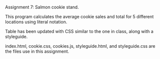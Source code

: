 Assignment 7: Salmon cookie stand.

This program calculates the average cookie sales and total for 5 different locations 
using  literal notation.

Table has been updated with CSS similar to the one in class, along with a styleguide.

index.html, cookie.css, cookies.js, styleguide.html, and styleguide.css  are the files use
in this assignment.